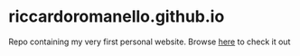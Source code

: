 # riccardoromanello.github.io

Repo containing my very first personal website.
Browse [here](riccardoromanello.github.io) to check it out
